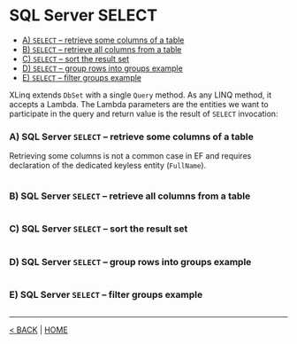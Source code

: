 # SQL Server SELECT

- [A) `SELECT` – retrieve some columns of a table](#a-sql-server-select--retrieve-some-columns-of-a-table)
- [B) `SELECT` – retrieve all columns from a table](#b-sql-server-select--retrieve-all-columns-from-a-table)
- [C) `SELECT` – sort the result set](#c-sql-server-select--sort-the-result-set)
- [D) `SELECT` – group rows into groups example](#d-sql-server-select--group-rows-into-groups-example)
- [E) `SELECT` – filter groups example](#e-sql-server-select--filter-groups-example)

XLinq extends `DbSet` with a single `Query` method. As any LINQ method, it accepts a Lambda. The Lambda parameters are the entities we want to participate in the query and return value is the result of `SELECT` invocation:

### A) SQL Server `SELECT` – retrieve some columns of a table

Retrieving some columns is not a common case in EF and requires declaration of the dedicated keyless entity (`FullName`).

```cs --project ../../SqlServerTutorial/SqlServerTutorial.csproj --source-file ../../SqlServerTutorial/Basic/Select.cs --region A
```

### B) SQL Server `SELECT` – retrieve all columns from a table

```cs --project ../../SqlServerTutorial/SqlServerTutorial.csproj --source-file ../../SqlServerTutorial/Basic/Select.cs --region B
```

### C) SQL Server `SELECT` – sort the result set

```cs --project ../../SqlServerTutorial/SqlServerTutorial.csproj --source-file ../../SqlServerTutorial/Basic/Select.cs --region C
```

### D) SQL Server `SELECT` – group rows into groups example

```cs --project ../../SqlServerTutorial/SqlServerTutorial.csproj --source-file ../../SqlServerTutorial/Basic/Select.cs --region D
```

### E) SQL Server `SELECT` – filter groups example

```cs --project ../../SqlServerTutorial/SqlServerTutorial.csproj --source-file ../../SqlServerTutorial/Basic/Select.cs --region E
```

---

[< BACK](Basic.md) | [HOME](/)
